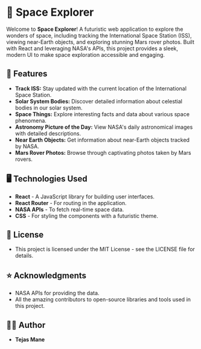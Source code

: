 # 🚀 Space Explorer

Welcome to **Space Explorer**! A futuristic web application to explore the wonders of space, including tracking the International Space Station (ISS), viewing near-Earth objects, and exploring stunning Mars rover photos. Built with React and leveraging NASA's APIs, this project provides a sleek, modern UI to make space exploration accessible and engaging.

## 🌌 Features

- **Track ISS:** Stay updated with the current location of the International Space Station.
- **Solar System Bodies:** Discover detailed information about celestial bodies in our solar system.
- **Space Things:** Explore interesting facts and data about various space phenomena.
- **Astronomy Picture of the Day:** View NASA's daily astronomical images with detailed descriptions.
- **Near Earth Objects:** Get information about near-Earth objects tracked by NASA.
- **Mars Rover Photos:** Browse through captivating photos taken by Mars rovers.

## 🖥️ Technologies Used

- **React** - A JavaScript library for building user interfaces.
- **React Router** - For routing in the application.
- **NASA APIs** - To fetch real-time space data.
- **CSS** - For styling the components with a futuristic theme.

## 📝 License
- This project is licensed under the MIT License - see the LICENSE file for details.

## ⭐ Acknowledgments
- NASA APIs for providing the data.
- All the amazing contributors to open-source libraries and tools used in this project.

## 👨‍💻 Author
- **Tejas Mane**
